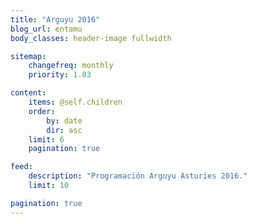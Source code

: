 ```yaml
---
title: "Arguyu 2016"
blog_url: entamu
body_classes: header-image fullwidth

sitemap:
    changefreq: monthly
    priority: 1.03

content:
    items: @self.children
    order:
        by: date
        dir: asc
    limit: 6
    pagination: true

feed:
    description: "Programación Arguyu Asturies 2016."
    limit: 10

pagination: true
---
```

